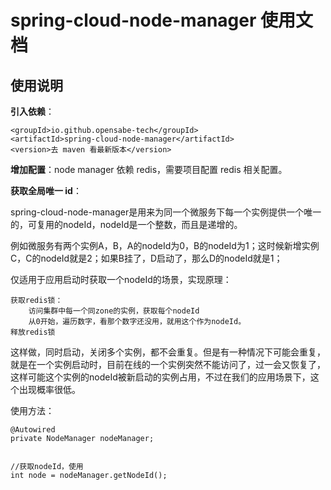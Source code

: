 # spring-cloud-node-manager 使用文档

## 使用说明

**引入依赖**：
```
<groupId>io.github.opensabe-tech</groupId>
<artifactId>spring-cloud-node-manager</artifactId>
<version>去 maven 看最新版本</version>
```

**增加配置**：node manager 依赖 redis，需要项目配置 redis 相关配置。

**获取全局唯一 id**：

spring-cloud-node-manager是用来为同一个微服务下每一个实例提供一个唯一的，可复用的nodeId，nodeId是一个整数，而且是递增的。

例如微服务有两个实例A，B，A的nodeId为0，B的nodeId为1；这时候新增实例C，C的nodeId就是2；如果B挂了，D启动了，那么D的nodeId就是1；

仅适用于应用启动时获取一个nodeId的场景，实现原理：

```
获取redis锁：
	访问集群中每一个同zone的实例，获取每个nodeId
	从0开始，遍历数字，看那个数字还没用，就用这个作为nodeId。
释放redis锁
```
这样做，同时启动，关闭多个实例，都不会重复。但是有一种情况下可能会重复，就是在一个实例启动时，目前在线的一个实例突然不能访问了，过一会又恢复了，这样可能这个实例的nodeId被新启动的实例占用，不过在我们的应用场景下，这个出现概率很低。

使用方法：

```
@Autowired
private NodeManager nodeManager;


//获取nodeId，使用
int node = nodeManager.getNodeId();
```